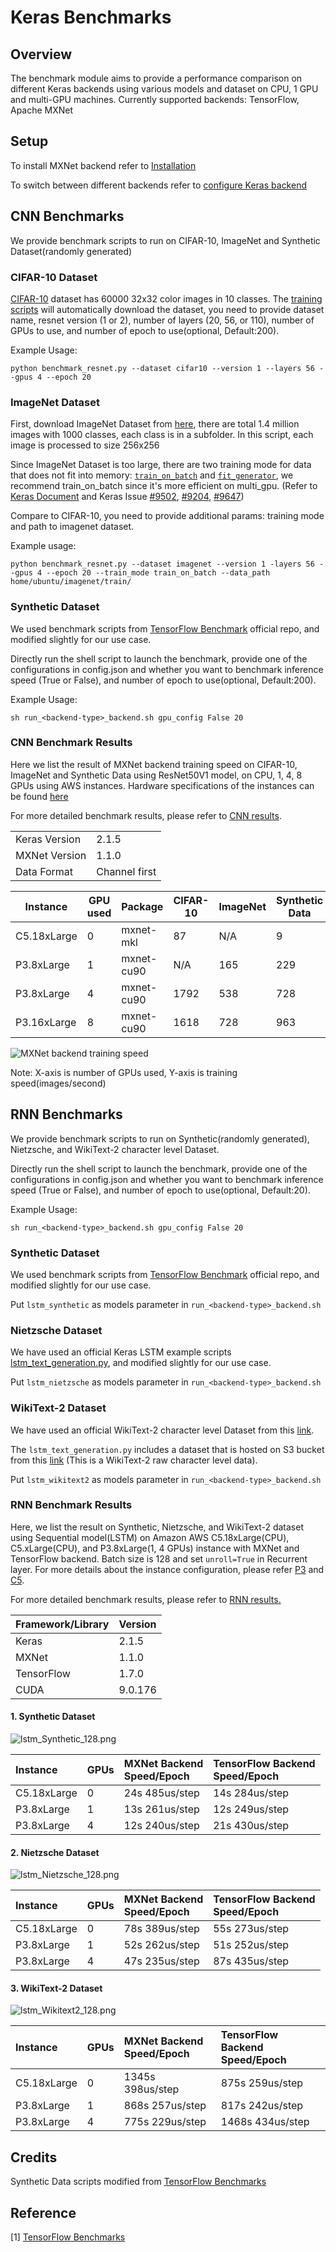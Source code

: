 # Keras Benchmarks

## Overview
The benchmark module aims to provide a performance comparison on different Keras backends using various models and 
dataset on CPU, 1 GPU and multi-GPU machines.
Currently supported backends: TensorFlow, Apache MXNet 

## Setup
To install MXNet backend refer to 
[Installation](https://github.com/awslabs/keras-apache-mxnet/wiki/Installation#1-install-keras-with-apache-mxnet-backend)

To switch between different backends refer to 
[configure Keras backend](https://github.com/awslabs/keras-apache-mxnet/wiki/Installation#2-configure-keras-backend)

## CNN Benchmarks
We provide benchmark scripts to run on CIFAR-10, ImageNet and Synthetic Dataset(randomly generated)

### CIFAR-10 Dataset
[CIFAR-10](https://www.cs.toronto.edu/~kriz/cifar.html) dataset has 60000 32x32 color images in 10 classes.
The [training scripts](https://github.com/awslabs/keras-apache-mxnet/blob/master/benchmark/image-classification/benchmark_resnet.py)
 will automatically download the dataset, you need to provide dataset name, resnet version 
(1 or 2), number of layers (20, 56, or 110), number of GPUs to use, and number of epoch to use(optional, Default:200). 

Example Usage:

`python benchmark_resnet.py --dataset cifar10 --version 1 --layers 56 --gpus 4 --epoch 20`


### ImageNet Dataset
First, download ImageNet Dataset from [here](http://image-net.org/download), there are total 1.4 million images 
with 1000 classes, each class is in a subfolder. In this script, each image is processed to size 256x256

Since ImageNet Dataset is too large, there are two training mode for data that does not fit into memory: 
[`train_on_batch`](https://keras.io/models/sequential/#train_on_batch) and 
[`fit_generator`](https://keras.io/models/sequential/#fit_generator), 
we recommend train_on_batch since it's more efficient on multi_gpu.
(Refer to [Keras Document](https://keras.io/getting-started/faq/#how-can-i-use-keras-with-datasets-that-dont-fit-in-memory) 
and Keras Issue [#9502](https://github.com/keras-team/keras/issues/9502), 
[#9204](https://github.com/keras-team/keras/issues/9204), [#9647](https://github.com/keras-team/keras/issues/9647))

Compare to CIFAR-10, you need to provide additional params: training mode and path to imagenet dataset.

Example usage:

`python benchmark_resnet.py --dataset imagenet --version 1 -layers 56 --gpus 4 --epoch 20 --train_mode train_on_batch --data_path home/ubuntu/imagenet/train/`

### Synthetic Dataset
We used benchmark scripts from 
[TensorFlow Benchmark](https://github.com/tensorflow/benchmarks/tree/keras-benchmarks/scripts/keras_benchmarks) 
official repo, and modified slightly for our use case.

Directly run the shell script to launch the benchmark, provide one of the configurations in config.json and whether 
you want to benchmark inference speed (True or False), and number of epoch to use(optional, Default:200). 

Example Usage:

`sh run_<backend-type>_backend.sh gpu_config False 20`

### CNN Benchmark Results
Here we list the result of MXNet backend training speed on CIFAR-10, ImageNet and Synthetic Data using 
ResNet50V1 model, on CPU, 1, 4, 8 GPUs using AWS instances. 
Hardware specifications of the instances can be found [here](https://aws.amazon.com/ec2/instance-types/)

For more detailed benchmark results, please refer to [CNN results](https://github.com/awslabs/keras-apache-mxnet/tree/keras2_mxnet_backend/benchmark/benchmark_result/CNN_result.md). 

|||
|  ------ | ------ |
|  Keras Version | 2.1.5 |
|  MXNet Version | 1.1.0 |
|  Data Format | Channel first |

|  Instance | GPU used | Package | CIFAR-10 | ImageNet | Synthetic Data |
|  ------ | ------ | ------ | ------ | ------ | ------ |
|  C5.18xLarge | 0  | mxnet-mkl | 87 | N/A | 9 |
|  P3.8xLarge | 1 | mxnet-cu90 | N/A | 165 | 229 |
|  P3.8xLarge | 4 | mxnet-cu90 | 1792 | 538 | 728 |
|  P3.16xLarge | 8 | mxnet-cu90 | 1618 | 728 | 963 |

![MXNet backend training speed](https://github.com/roywei/keras/blob/benchmark_result/benchmark/benchmark_result/mxnet_backend_training_speed.png)

Note: X-axis is number of GPUs used, Y-axis is training speed(images/second)

## RNN Benchmarks

We provide benchmark scripts to run on Synthetic(randomly generated), Nietzsche, and WikiText-2 character level Dataset.

Directly run the shell script to launch the benchmark, provide one of the configurations in config.json and whether you want to benchmark inference speed (True or False), and number of epoch to use(optional, Default:20). 

Example Usage:

`sh run_<backend-type>_backend.sh gpu_config False 20`

### Synthetic Dataset

We used benchmark scripts from [TensorFlow Benchmark](https://github.com/tensorflow/benchmarks/tree/keras-benchmarks/scripts/keras_benchmarks) official repo, and modified slightly for our use case.

Put `lstm_synthetic` as models parameter in `run_<backend-type>_backend.sh`

### Nietzsche Dataset

We have used an official Keras LSTM example scripts [lstm_text_generation.py](https://github.com/keras-team/keras/blob/master/examples/lstm_text_generation.py), and modified slightly for our use case.

Put `lstm_nietzsche` as models parameter in `run_<backend-type>_backend.sh`

### WikiText-2 Dataset

We have used an official WikiText-2 character level Dataset from this [link](https://einstein.ai/research/the-wikitext-long-term-dependency-language-modeling-dataset).

The `lstm_text_generation.py` includes a dataset that is hosted on S3 bucket from this [link](https://s3.amazonaws.com/research.metamind.io/wikitext/wikitext-2-raw-v1.zip) (This is a WikiText-2 raw character level data).

Put `lstm_wikitext2` as models parameter in `run_<backend-type>_backend.sh`

### RNN Benchmark Results

Here, we list the result on Synthetic, Nietzsche, and WikiText-2 dataset using Sequential model(LSTM) on Amazon AWS C5.18xLarge(CPU), C5.xLarge(CPU), and P3.8xLarge(1, 4 GPUs) instance with MXNet and TensorFlow backend. Batch size is 128 and set `unroll=True` in Recurrent layer. For more details about the instance configuration, please refer [P3](https://aws.amazon.com/ec2/instance-types/p3/) and [C5](https://aws.amazon.com/ec2/instance-types/c5/).

For more detailed benchmark results, please refer to [RNN results.](benchmark_result/RNN_result.md)

| Framework/Library | Version |
| :----------------- | :------- |
| Keras             | 2.1.5   |
| MXNet             | 1.1.0   |
| TensorFlow        | 1.7.0   |
| CUDA              | 9.0.176 |

#### 1. Synthetic Dataset

![lstm_Synthetic_128.png](benchmark_result/lstm_Synthetic_128.png)

| Instance    | GPUs | MXNet Backend<br />Speed/Epoch | TensorFlow Backend<br />Speed/Epoch |
| :----------- | :---- | :------------------------------ | :----------------------------------- |
| C5.18xLarge | 0    | 24s 485us/step                 | 14s 284us/step                      |
| P3.8xLarge  | 1    | 13s 261us/step                 | 12s 249us/step                      |
| P3.8xLarge  | 4    | 12s 240us/step                 | 21s 430us/step                      |

#### 2. Nietzsche Dataset

![lstm_Nietzsche_128.png](benchmark_result/lstm_Nietzsche_128.png)

| Instance    | GPUs | MXNet Backend<br />Speed/Epoch | TensorFlow Backend<br />Speed/Epoch |
| :----------- | :---- | :------------------------------ | :----------------------------------- |
| C5.18xLarge | 0    | 78s 389us/step                 | 55s 273us/step                      |
| P3.8xLarge  | 1    | 52s 262us/step                 | 51s 252us/step                      |
| P3.8xLarge  | 4    | 47s 235us/step                 | 87s 435us/step                      |

#### 3. WikiText-2 Dataset

![lstm_Wikitext2_128.png](benchmark_result/lstm_Wikitext2_128.png)

| Instance    | GPUs | MXNet Backend<br />Speed/Epoch | TensorFlow Backend<br />Speed/Epoch |
| :----------- | :---- | :------------------------------ | :----------------------------------- |
| C5.18xLarge | 0    | 1345s 398us/step               | 875s 259us/step                     |
| P3.8xLarge  | 1    | 868s 257us/step                | 817s 242us/step                     |
| P3.8xLarge  | 4    | 775s 229us/step                | 1468s 434us/step                    |
## Credits

Synthetic Data scripts modified from 
[TensorFlow Benchmarks](https://github.com/tensorflow/benchmarks/tree/keras-benchmarks)

## Reference
[1] [TensorFlow Benchmarks](https://github.com/tensorflow/benchmarks/tree/keras-benchmarks)
